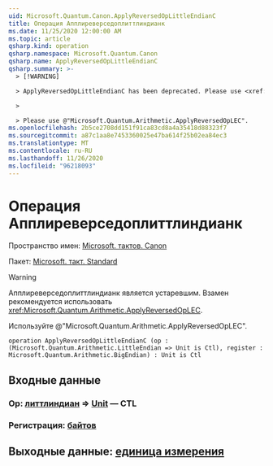 ```yaml
---
uid: Microsoft.Quantum.Canon.ApplyReversedOpLittleEndianC
title: Операция Апплиреверседоплиттлиндианк
ms.date: 11/25/2020 12:00:00 AM
ms.topic: article
qsharp.kind: operation
qsharp.namespace: Microsoft.Quantum.Canon
qsharp.name: ApplyReversedOpLittleEndianC
qsharp.summary: >-
  > [!WARNING]

  > ApplyReversedOpLittleEndianC has been deprecated. Please use <xref:Microsoft.Quantum.Arithmetic.ApplyReversedOpLEC> instead.

  >

  > Please use @"Microsoft.Quantum.Arithmetic.ApplyReversedOpLEC".
ms.openlocfilehash: 2b5ce2708dd151f91ca83cd8a4a35418d88323f7
ms.sourcegitcommit: a87c1aa8e7453360025e47ba614f25b02ea84ec3
ms.translationtype: MT
ms.contentlocale: ru-RU
ms.lasthandoff: 11/26/2020
ms.locfileid: "96218093"
---
```

# <a name="applyreversedoplittleendianc-operation"></a>Операция Апплиреверседоплиттлиндианк

Пространство имен: [Microsoft. тактов. Canon](xref:Microsoft.Quantum.Canon)

Пакет: [Microsoft. такт. Standard](https://nuget.org/packages/Microsoft.Quantum.Standard)


> [!WARNING]
> Апплиреверседоплиттлиндианк является устаревшим. Взамен рекомендуется использовать <xref:Microsoft.Quantum.Arithmetic.ApplyReversedOpLEC>.
>
> Используйте @"Microsoft.Quantum.Arithmetic.ApplyReversedOpLEC".



```qsharp
operation ApplyReversedOpLittleEndianC (op : (Microsoft.Quantum.Arithmetic.LittleEndian => Unit is Ctl), register : Microsoft.Quantum.Arithmetic.BigEndian) : Unit is Ctl
```


## <a name="input"></a>Входные данные

### <a name="op--littleendian--unit--is-ctl"></a>Op: [литтлиндиан](xref:Microsoft.Quantum.Arithmetic.LittleEndian) => [Unit](xref:microsoft.quantum.lang-ref.unit)  — CTL




### <a name="register--bigendian"></a>Регистрация: [байтов](xref:Microsoft.Quantum.Arithmetic.BigEndian)





## <a name="output--unit"></a>Выходные данные: [единица измерения](xref:microsoft.quantum.lang-ref.unit)

